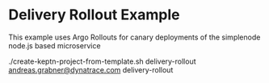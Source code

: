 # Delivery Rollout Example

This example uses Argo Rollouts for canary deployments of the simplenode node.js based microservice

 ./create-keptn-project-from-template.sh delivery-rollout andreas.grabner@dynatrace.com delivery-rollout